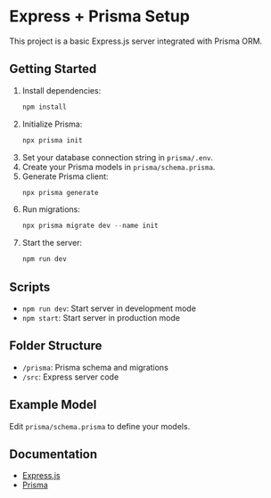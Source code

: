 # Express + Prisma Setup

This project is a basic Express.js server integrated with Prisma ORM.

## Getting Started

1. Install dependencies:
   ```powershell
   npm install
   ```
2. Initialize Prisma:
   ```powershell
   npx prisma init
   ```
3. Set your database connection string in `prisma/.env`.
4. Create your Prisma models in `prisma/schema.prisma`.
5. Generate Prisma client:
   ```powershell
   npx prisma generate
   ```
6. Run migrations:
   ```powershell
   npx prisma migrate dev --name init
   ```
7. Start the server:
   ```powershell
   npm run dev
   ```

## Scripts
- `npm run dev`: Start server in development mode
- `npm start`: Start server in production mode

## Folder Structure
- `/prisma`: Prisma schema and migrations
- `/src`: Express server code

## Example Model
Edit `prisma/schema.prisma` to define your models.

## Documentation
- [Express.js](https://expressjs.com/)
- [Prisma](https://www.prisma.io/docs/)
